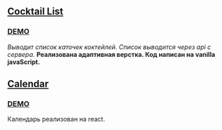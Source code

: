 ## [Cocktail List](https://github.com/Alexplus77/cocktailList) 
### [DEMO](https://alexplus77.github.io/cocktailList/) 
_Выводит список каточек коктейлей. Список выводится через api с сервера._
**Реализована адаптивная верстка. Код написан на vanilla javaScript.**

## [Calendar](https://github.com/Alexplus77/calendar-react)  
### [DEMO](https://alexplus77.github.io/calendar-react/)
Календарь реализован на react.